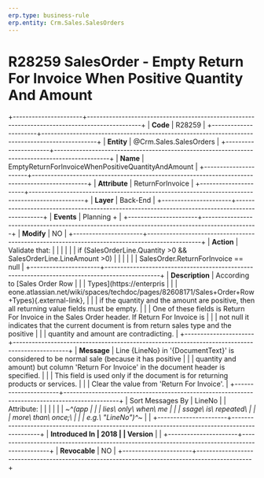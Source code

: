 ```yaml
---
erp.type: business-rule
erp.entity: Crm.Sales.SalesOrders
---
```


# R28259 SalesOrder - Empty Return For Invoice When Positive Quantity And Amount
+----------------------+-----------------------------------------------------------------------------------------------+
| **Code**             | R28259                                                                                        |
+----------------------+-----------------------------------------------------------------------------------------------+
| **Entity**           | @Crm.Sales.SalesOrders                                                                                    |
+----------------------+-----------------------------------------------------------------------------------------------+
| **Name**             | EmptyReturnForInvoiceWhenPositiveQuantityAndAmount                                            |
+----------------------+-----------------------------------------------------------------------------------------------+
| **Attribute**        | ReturnForInvoice                                                                              |
+----------------------+-----------------------------------------------------------------------------------------------+
| **Layer**            | Back-End                                                                                      |
+----------------------+-----------------------------------------------------------------------------------------------+
| **Events**           | Planning +                                                                                    |
+----------------------+-----------------------------------------------------------------------------------------------+
| **Modify**           | NO                                                                                            |
+----------------------+-----------------------------------------------------------------------------------------------+
| **Action**           | Validate that:                                                                                |
|                      |                                                                                               |
|                      | if (SalesOrderLine.Quantity \>0 && SalesOrderLine.LineAmount \>0)                             |
|                      |                                                                                               |
|                      | SalesOrder.ReturnForInvoice == null                                                           |
+----------------------+-----------------------------------------------------------------------------------------------+
| **Description**      | According to [Sales Order Row                                                                 |
|                      | Types](https://enterpris                                                                      |
|                      | eone.atlassian.net/wiki/spaces/techdoc/pages/82608171/Sales+Order+Row+Types){.external-link}, |
|                      | if the quantity and the amount are positive, then all returning value fields must be empty.   |
|                      | One of these fields is Return For Invoice in the Sales Order header. If Return For Invoice is |
|                      | not null it indicates that the current document is from return sales type and the positive    |
|                      | quantity and amount are contradicting.                                                        |
+----------------------+-----------------------------------------------------------------------------------------------+
| **Message**          | Line {LineNo} in \'{DocumentText}\' is considered to be normal sale (because it has positive  |
|                      | quantity and amount) but column \'Return For Invoice\' in the document header is specified.   |
|                      | This field is used only if the document is for returning products or services.                |
|                      | Clear the value from \'Return For Invoice\'.                                                  |
+----------------------+-----------------------------------------------------------------------------------------------+
| Sort Messages By     | LineNo                                                                                        |
| Attribute:           |                                                                                               |
|                      |                                                                                               |
| *~^(app              |                                                                                               |
| lies\ only\ when\ me |                                                                                               |
| ssage\ is\ repeated\ |                                                                                               |
|  more\ than\ once;\  |                                                                                               |
| e.g.\ \"LineNo\")^~* |                                                                                               |
+----------------------+-----------------------------------------------------------------------------------------------+
| **Introduced In      | 2018                                                                                          |
| Version**            |                                                                                               |
+----------------------+-----------------------------------------------------------------------------------------------+
| **Revocable**        | NO                                                                                            |
+----------------------+-----------------------------------------------------------------------------------------------+

  

  

  
